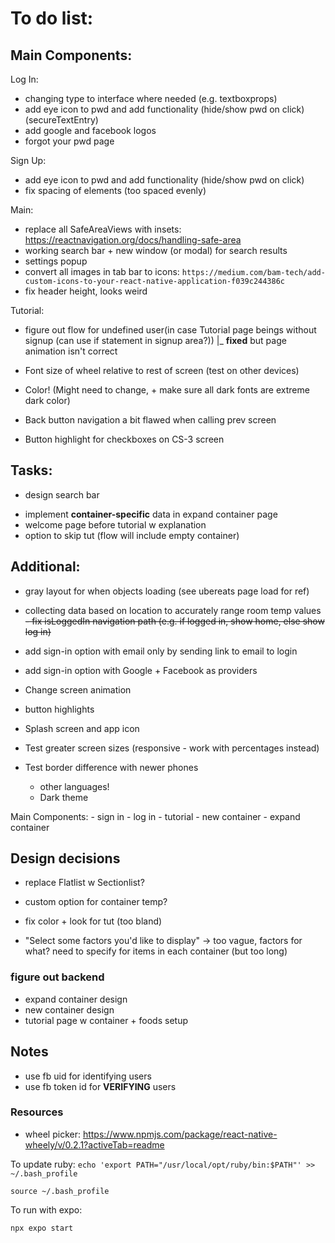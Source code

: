 # To do list:

## Main Components:

Log In:
- changing type to interface where needed (e.g. textboxprops)
- add eye icon to pwd and add functionality (hide/show pwd on click) (secureTextEntry)
- add google and facebook logos
- forgot your pwd page

Sign Up:
- add eye icon to pwd and add functionality (hide/show pwd on click)
- fix spacing of elements (too spaced evenly)

Main:
- replace all SafeAreaViews with insets: https://reactnavigation.org/docs/handling-safe-area
- working search bar + new window (or modal) for search results
- settings popup
- convert all images in tab bar to icons: `https://medium.com/bam-tech/add-custom-icons-to-your-react-native-application-f039c244386c`
- fix header height, looks weird

Tutorial: 
- figure out flow for undefined user(in case Tutorial page beings without signup (can use if statement in signup area?))
    |_ **fixed** but page animation isn't correct

- Font size of wheel relative to rest of screen (test on other devices)
- Color! (Might need to change, + make sure all dark fonts are extreme dark color)
- Back button navigation a bit flawed when calling prev screen
- Button highlight for checkboxes on CS-3 screen
    


## Tasks:
- design search bar
<!-- - figure out store and data management -->
- implement **container-specific** data in expand container page
- welcome page before tutorial w explanation
- option to skip tut (flow will include empty container)

## Additional:
    
- gray layout for when objects loading (see ubereats page load for ref)
- collecting data based on location to accurately range room temp values
~~- fix isLoggedIn navigation path (e.g. if logged in, show home, else show log in)~~
- add sign-in option with email only by sending link to email to login
- add sign-in option with Google + Facebook as providers
- Change screen animation
- button highlights
- Splash screen and app icon
- Test greater screen sizes (responsive - work with percentages instead)
- Test border difference with newer phones



    - other languages!
    - Dark theme

Main Components:
    - sign in
    - log in
    - tutorial
    - new container
    - expand container
    
## Design decisions

- replace Flatlist w Sectionlist?
- custom option for container temp?

- fix color + look for tut (too bland)
- "Select some factors you'd like to display" -> too vague, factors for what? need to specify for items in each container (but too long)


### figure out backend

- expand container design
- new container design
- tutorial page w container + foods setup

## Notes

- use fb uid for identifying users
- use fb token id for **VERIFYING** users

### Resources

- wheel picker: https://www.npmjs.com/package/react-native-wheely/v/0.2.1?activeTab=readme


To update ruby:
`echo 'export PATH="/usr/local/opt/ruby/bin:$PATH"' >> ~/.bash_profile`

`source ~/.bash_profile`

To run with expo:

`npx expo start`

<!-- no bundle URL present: 

`npm start` in refresh dir

on separate terminal run:
`npm run ios -- --simulator="iPhone SE (3rd generation)"` -->